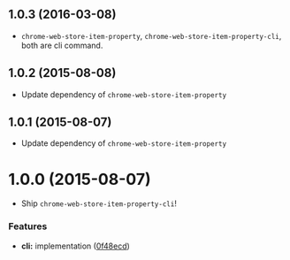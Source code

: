 <a name="1.0.3"></a>
## 1.0.3 (2016-03-08)

* `chrome-web-store-item-property`, `chrome-web-store-item-property-cli`, both are cli command.


<a name="1.0.2"></a>
## 1.0.2 (2015-08-08)

* Update dependency of `chrome-web-store-item-property`


<a name="1.0.1"></a>
## 1.0.1 (2015-08-07)

* Update dependency of `chrome-web-store-item-property`


<a name="1.0.0"></a>
# 1.0.0 (2015-08-07)

* Ship `chrome-web-store-item-property-cli`!

### Features

* **cli:** implementation ([0f48ecd](https://github.com/pandawing/node-chrome-web-store-item-property-cli/commit/0f48ecd))



